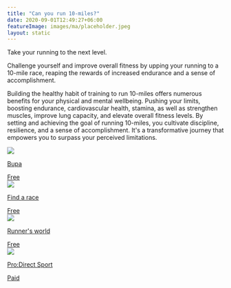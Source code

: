 ```yaml
---
title: "Can you run 10-miles?"
date: 2020-09-01T12:49:27+06:00
featureImage: images/ma/placeholder.jpeg
layout: static
---
```


Take your running to the next level.

Challenge yourself and improve overall fitness by upping your running to a 10-mile race, reaping the rewards of increased endurance and a sense of accomplishment.

Building the healthy habit of training to run 10-miles offers numerous benefits for your physical and mental wellbeing. Pushing your limits, boosting endurance, cardiovascular health, stamina, as well as strengthen muscles, improve lung capacity, and elevate overall fitness levels. By setting and achieving the goal of running 10-miles, you cultivate discipline, resilience, and a sense of accomplishment. It's a transformative journey that empowers you to surpass your perceived limitations.

<a class="ma-link" href="https://www.bupa.co.uk/health-information/exercise-fitness/running-programme-10miles"><div class="ma-card ma-card-Health"><div class="ma-icon"><img src ="/images/icon-check.png"/></div><div class="ma-name"><p>Bupa</p></div><div class="ma-paid-text"><span>Free </span></div></div></a><a class="ma-link" href="https://findarace.com/running-events"><div class="ma-card ma-card-Health"><div class="ma-icon"><img src ="/images/icon-check.png"/></div><div class="ma-name"><p>Find a race</p></div><div class="ma-paid-text"><span>Free </span></div></div></a><a class="ma-link" href="https://www.runnersworld.com/training/a20788049/10-reasons-to-run-10-miles/"><div class="ma-card ma-card-Health"><div class="ma-icon"><img src ="/images/icon-check.png"/></div><div class="ma-name"><p>Runner's world</p></div><div class="ma-paid-text"><span>Free </span></div></div></a><a class="ma-link" href="https://www.awin1.com/cread.php?awinmid=6667&awinaffid=1198638&ued=https%3A%2F%2Fwww.prodirectsport.com%2Frunning%2F"><div class="ma-card ma-card-Health"><div class="ma-icon"><img src ="/images/icon-pound.png"/></div><div class="ma-name"><p>Pro:Direct Sport</p></div><div class="ma-paid-text"><span>Paid</span></div></div></a>  

<br/><br/>







